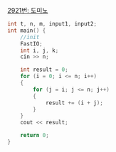 [2921번: 도미노](https://www.acmicpc.net/problem/2921)

```cpp
int t, n, m, input1, input2;
int main() {
	//init
	FastIO;
	int i, j, k;
	cin >> n;

	int result = 0;
	for (i = 0; i <= n; i++)
	{
		for (j = i; j <= n; j++)
		{
			result += (i + j);
		}
	}
	cout << result;

	return 0;
}
```
